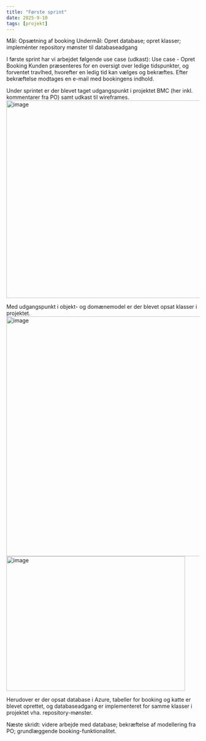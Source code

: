 ```yaml
---
title: "Første sprint"
date: 2025-9-10
tags: [projekt]
---
```

Mål: Opsætning af booking
Undermål: Opret database; opret klasser; impleménter repository mønster til databaseadgang

I første sprint har vi arbejdet følgende use case (udkast):
Use case - Opret Booking
Kunden præsenteres for en oversigt over ledige tidspunkter, og forventet travlhed, hvorefter en ledig tid kan vælges og bekræftes. Efter bekræftelse modtages en e-mail med bookingens indhold.

Under sprintet er der blevet taget udgangspunkt i projektet BMC (her inkl. kommentarer fra PO) samt udkast til wireframes.
<img width="663" height="515" alt="image" src="https://github.com/user-attachments/assets/6c97e201-ef56-4d7f-8ff2-52749d3e3f38" />

Med udgangspunkt i objekt- og domænemodel er der blevet opsat klasser i projektet. 
<img width="593" height="625" alt="image" src="https://github.com/user-attachments/assets/5a72c6e9-ca85-4d1c-92cd-a6ca21727e4e" />
<img width="466" height="351" alt="image" src="https://github.com/user-attachments/assets/d95b94c5-84c7-4001-bd98-b21bb6253b7d" />

Herudover er der opsat database i Azure, tabeller for booking og katte er blevet oprettet, og databaseadgang er implementeret for samme klasser i projektet vha. repository-mønster. 

Næste skridt: videre arbejde med database; bekræftelse af modellering fra PO; grundlæggende booking-funktionalitet. 
